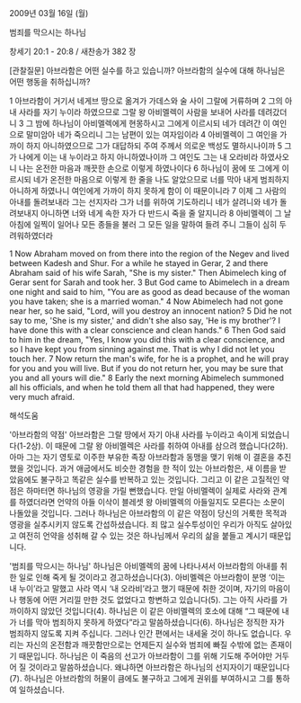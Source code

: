 2009년 03월 16일 (월)

범죄를 막으시는 하나님



창세기 20:1 - 20:8 / 새찬송가 382 장

[관찰질문]
아브라함은 어떤 실수를 하고 있습니까?
아브라함의 실수에 대해 하나님은 어떤 행동을 취하십니까?

1 아브라함이 거기서 네게브 땅으로 옮겨가 가데스와 술 사이 그랄에 거류하며 
2 그의 아내 사라를 자기 누이라 하였으므로 그랄 왕 아비멜렉이 사람을 보내어 사라를 데려갔더니 
3 그 밤에 하나님이 아비멜렉에게 현몽하시고 그에게 이르시되 네가 데려간 이 여인으로 말미암아 네가 죽으리니 그는 남편이 있는 여자임이라 
4 아비멜렉이 그 여인을 가까이 하지 아니하였으므로 그가 대답하되 주여 주께서 의로운 백성도 멸하시나이까 
5 그가 나에게 이는 내 누이라고 하지 아니하였나이까 그 여인도 그는 내 오라비라 하였사오니 나는 온전한 마음과 깨끗한 손으로 이렇게 하였나이다 
6 하나님이 꿈에 또 그에게 이르시되 네가 온전한 마음으로 이렇게 한 줄을 나도 알았으므로 너를 막아 내게 범죄하지 아니하게 하였나니 여인에게 가까이 하지 못하게 함이 이 때문이니라 
7 이제 그 사람의 아내를 돌려보내라 그는 선지자라 그가 너를 위하여 기도하리니 네가 살려니와 네가 돌려보내지 아니하면 너와 네게 속한 자가 다 반드시 죽을 줄 알지니라 
8 아비멜렉이 그 날 아침에 일찍이 일어나 모든 종들을 불러 그 모든 일을 말하여 들려 주니 그들이 심히 두려워하였더라  

1 Now Abraham moved on from there into the region of the Negev and lived between Kadesh and Shur. For a while he stayed in Gerar, 
2 and there Abraham said of his wife Sarah, "She is my sister." Then Abimelech king of Gerar sent for Sarah and took her. 
3 But God came to Abimelech in a dream one night and said to him, "You are as good as dead because of the woman you have taken; she is a married woman." 
4 Now Abimelech had not gone near her, so he said, "Lord, will you destroy an innocent nation? 
5 Did he not say to me, 'She is my sister,' and didn't she also say, 'He is my brother'? I have done this with a clear conscience and clean hands." 
6 Then God said to him in the dream, "Yes, I know you did this with a clear conscience, and so I have kept you from sinning against me. That is why I did not let you touch her. 
7 Now return the man's wife, for he is a prophet, and he will pray for you and you will live. But if you do not return her, you may be sure that you and all yours will die." 
8 Early the next morning Abimelech summoned all his officials, and when he told them all that had happened, they were very much afraid.

해석도움





'아브라함의 약점'
 아브라함은 그랄 땅에서 자기 아내 사라를 누이라고 속이게 되었습니다(1-2상). 이 때문에 그랄 왕 아비멜렉은 사라를 취하여 아내를 삼으려 했습니다(2하). 아마 그는 자기 영토로 이주한 부유한 족장 아브라함과 동맹을 맺기 위해 이 결혼을 추진했을 것입니다. 과거 애굽에서도 비슷한 경험을 한 적이 있는 아브라함은, 새 이름을 받았음에도 불구하고 똑같은 실수를 반복하고 있는 것입니다. 그리고 이 같은 고질적인 약점은 하마터면 하나님의 영광을 가릴 뻔했습니다. 만일 아비멜렉이 실제로 사라와 관계를 하였더라면 언약의 아들 이삭이 블레셋 왕 아비멜렉의 아들일지도 모른다는 소문이 나돌았을 것입니다. 그러나 하나님은 아브라함의 이 같은 약점이 당신의 거룩한 목적과 영광을 실추시키지 않도록 간섭하셨습니다. 죄 많고 실수투성이인 우리가 아직도 살아있고 여전히 언약을 성취해 갈 수 있는 것은 하나님께서 우리의 삶을 붙들고 계시기 때문입니다.       

'범죄를 막으시는 하나님'
 하나님은 아비멜렉의 꿈에 나타나셔서 아브라함의 아내를 취한 일로 인해 죽게 될 것이라고 경고하셨습니다(3). 아비멜렉은 아브라함이 분명 ‘이는 내 누이’라고 말했고 사라 역시 ‘내 오라비’라고 했기 때문에 취한 것이며, 자기의 마음이나 행동에 어떤 거리낄 만한 것도 없었다고 항변하고 있습니다(5). 그는 아직 사라를 가까이하지 않았던 것입니다(4). 하나님은 이 같은 아비멜렉의 호소에 대해 “그 때문에 내가 너를 막아 범죄하지 못하게 하였다”라고 말씀하셨습니다(6). 하나님은 정직한 자가 범죄하지 않도록 지켜 주십니다. 그러나 인간 편에서는 내세울 것이 하나도 없습니다. 우리는 자신의 온전함과 깨끗함만으로는 언제든지 실수와 범죄에 빠질 수밖에 없는 존재이기 때문입니다. 하나님은 이 죽음의 선고가 아브라함이 그를 위해 기도해 주어야만 거두어 질 것이라고 말씀하셨습니다. 왜냐하면 아브라함은 하나님의 선지자이기 때문입니다(7). 하나님은 아브라함의 허물이 큼에도 불구하고 그에게 권위를 부여하시고 그를 통하여 일하셨습니다.
